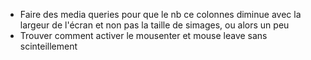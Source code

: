 - Faire des media queries pour que le nb ce colonnes diminue avec la  largeur de l'écran et non pas la taille de simages, ou alors un peu
- Trouver comment activer le mousenter et mouse leave sans scinteillement


